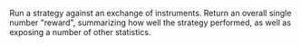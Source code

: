 Run a strategy against an exchange of instruments. Return an overall single
number "reward", summarizing how well the strategy performed, as well as
exposing a number of other statistics.
